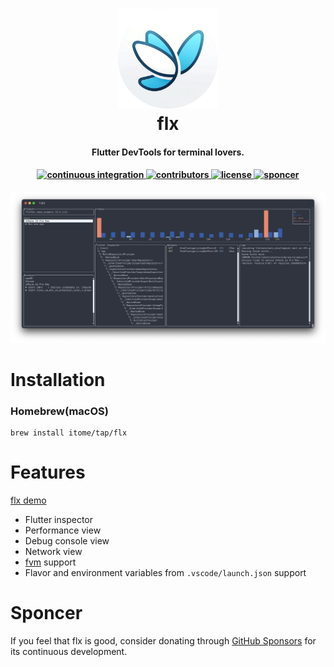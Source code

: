<h1 align="center">
  <a href="http://github.com/itome/flx"><img src="./.github/assets/logo.png" alt="flx" width="160"></a>
  <br>
  flx
  <br>
</h1>

<h4 align="center">Flutter DevTools for terminal lovers.</h4>

<h4 align="center">
  <a href="https://github.com/itome/flx/actions/workflows/ci.yml">
    <img src="https://img.shields.io/github/actions/workflow/status/itome/flx/ci.yml?branch=main&label=pipeline&style=flat-square" alt="continuous integration" style="height: 20px;">
  </a>
  <a href="https://github.com/itome/flx/graphs/contributors">
    <img src="https://img.shields.io/github/contributors-anon/itome/flx?color=yellow&style=flat-square" alt="contributors" style="height: 20px;">
  </a>
  <a href="https://opensource.org/license/mit">
    <img src="https://img.shields.io/badge/mit-blue.svg?style=flat-square&label=license" alt="license" style="height: 20px;">
  </a>
  <a href="https://github.com/sponsors/itome">
    <img src="https://img.shields.io/static/v1?label=sponsor&message=%E2%9D%A4&logo=GitHub&color=ff69b4&style=flat-square" alt="sponcer" style="height: 20px;">
  </a>
</h4>

<p align="center">
  <img src="./.github/assets/screenshot_home.png"/>
</p>

# Installation

### Homebrew(macOS)

``` shell
brew install itome/tap/flx
```

# Features

[flx demo](./.github/assets/flx_demo.png)

- Flutter inspector
- Performance view
- Debug console view
- Network view
- [fvm](https://fvm.app/) support
- Flavor and environment variables from `.vscode/launch.json` support

# Sponcer
If you feel that flx is good, consider donating through [GitHub Sponsors](https://github.com/sponsors/itome) for its continuous development.

